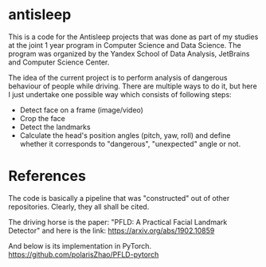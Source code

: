 # antisleep

This is a code for the Antisleep projects that was done as part of my studies at the joint 1 year program in Computer Science and Data Science. The program was organized by the Yandex School of Data Analysis, JetBrains and Computer Science Center. 

The idea of the current project is to perform analysis of dangerous behaviour of people while driving. There are multiple ways to do it, but here I just undertake one possible way which consists of following steps:

- Detect face on a frame (image/video)
- Crop the face
- Detect the landmarks
- Calculate the head's position angles (pitch, yaw, roll) and define whether it corresponds to "dangerous", "unexpected" angle or not.

# References
The code is basically a pipeline that was "constructed" out of other repositories. 
Clearly, they all shall be cited. 

The driving horse is the paper: "PFLD: A Practical Facial Landmark Detector" and here is the link: https://arxiv.org/abs/1902.10859

And below is its implementation in PyTorch.
https://github.com/polarisZhao/PFLD-pytorch



